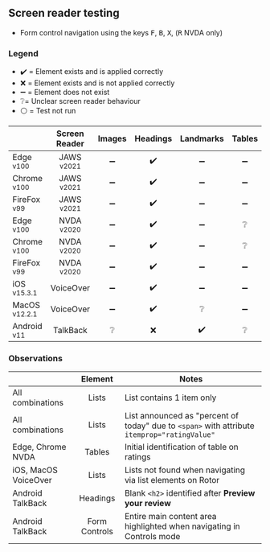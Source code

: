 ## Screen reader testing
- Form control navigation using the keys <kbd>F</kbd>, <kbd>B</kbd>, <kbd>X</kbd>, (<kbd>R</kbd> NVDA only)

### Legend
- :heavy_check_mark: = Element exists and is applied correctly
- :x: = Element exists and is not applied correctly
- :heavy_minus_sign: = Element does not exist
- :grey_question:= Unclear screen reader behaviour
- :white_circle: = Test not run

|   |Screen Reader   | Images | Headings  |Landmarks   |Tables   | Lists |Links |Form Controls |
|---|:-:|:-:|:-:|:-:|:-:|:-:|:-:|:-:|
| Edge <sup>v100</sup> 		| JAWS <sup>v2021</sup> 	| :heavy_minus_sign:  | :heavy_check_mark:  | :heavy_minus_sign:  | :heavy_minus_sign: | :heavy_check_mark:   | :heavy_check_mark:  | :heavy_check_mark:  |
| Chrome <sup>v100</sup> 	| JAWS <sup>v2021</sup>  	| :heavy_minus_sign:  | :heavy_check_mark:  | :heavy_minus_sign:  | :heavy_minus_sign:  | :heavy_check_mark:   | :heavy_check_mark:  | :heavy_check_mark: |
| FireFox <sup>v99</sup> 	| JAWS <sup>v2021</sup>   	| :heavy_minus_sign:  | :heavy_check_mark:  | :heavy_minus_sign:  | :heavy_minus_sign:  | :heavy_check_mark:   | :heavy_check_mark:  | :heavy_check_mark:  |
| Edge <sup>v100</sup> 		| NVDA <sup>v2020</sup> 	| :heavy_minus_sign:  | :heavy_check_mark: | :heavy_minus_sign:  | :grey_question:  | :heavy_check_mark:  | :heavy_check_mark: | :heavy_check_mark:  |
| Chrome <sup>v100</sup> 	| NVDA <sup>v2020</sup>  	| :heavy_minus_sign:  | :heavy_check_mark:  | :heavy_minus_sign: | :grey_question: | :heavy_check_mark:  | :heavy_check_mark:  | :heavy_check_mark:  |
| FireFox <sup>v99</sup> 	| NVDA <sup>v2020</sup>   	| :heavy_minus_sign:  | :heavy_check_mark:  | :heavy_minus_sign:  |  :heavy_minus_sign:    | :heavy_check_mark:  | :heavy_check_mark:  |:heavy_check_mark:  |
| iOS <sup>v15.3.1</sup> 	| VoiceOver 				| :heavy_minus_sign:  | :heavy_check_mark:  | :heavy_minus_sign:  | :heavy_minus_sign: | :grey_question: | :heavy_check_mark:  | :heavy_check_mark:    |
| MacOS <sup>v12.2.1</sup> 	| VoiceOver  				|:heavy_minus_sign:   | :heavy_check_mark:   | :grey_question:   | :heavy_minus_sign: | :grey_question:   | :heavy_check_mark:   | :heavy_check_mark:  |
| Android <sup>v11</sup> 	| TalkBack 					| :grey_question:  | :x:  | :heavy_check_mark: | :grey_question:  | :grey_question:  |:heavy_check_mark:  | :heavy_check_mark: |

### Observations
|  | Element  | Notes |
|---|:-:|---|
| All combinations | Lists  | List contains 1 item only  |
| All combinations | Lists  | List announced as "percent of today" due to `<span>` with attribute `itemprop="ratingValue"`  |
| Edge, Chrome NVDA | Tables | Initial identification of table on ratings |
iOS, MacOS VoiceOver | Lists | Lists not found when navigating via list elements on Rotor |
Android TalkBack | Headings | Blank `<h2>` identified after **Preview your review** |
Android TalkBack | Form Controls | Entire main content area highlighted when navigating in Controls mode |
